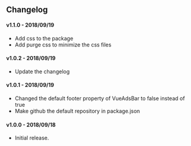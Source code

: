 ## Changelog

#### v1.1.0 - 2018/09/19

- Add css to the package
- Add purge css to minimize the css files

#### v1.0.2 - 2018/09/19

- Update the changelog

#### v1.0.1 - 2018/09/19

- Changed the default footer property of VueAdsBar to false instead of true
- Make github the default repository in package.json

#### v1.0.0 - 2018/09/18

- Initial release.
